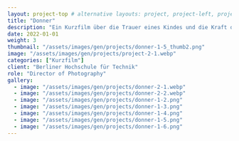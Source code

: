 ```yaml
---
layout: project-top # alternative layouts: project, project-left, project-right, project-top
title: "Donner"
description: "Ein Kurzfilm über die Trauer eines Kindes und die Kraft der Fantasie."
date: 2022-01-01
weight: 3
thumbnail: "/assets/images/gen/projects/donner-1-5_thumb2.png"
image: "/assets/images/gen/projects/project-2-1.webp"
categories: ["Kurzfilm"]
client: "Berliner Hochschule für Technik"
role: "Director of Photography"
gallery:
  - image: "/assets/images/gen/projects/donner-2-1.webp"
  - image: "/assets/images/gen/projects/donner-2-2.webp"
  - image: "/assets/images/gen/projects/donner-1-2.png"
  - image: "/assets/images/gen/projects/donner-1-3.png"
  - image: "/assets/images/gen/projects/donner-1-4.png"
  - image: "/assets/images/gen/projects/donner-1-5.png"
  - image: "/assets/images/gen/projects/donner-1-6.png"
---
```



